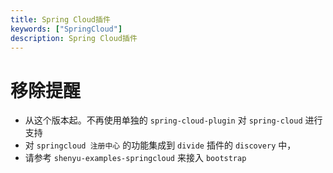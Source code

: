 ```yaml
---
title: Spring Cloud插件
keywords: ["SpringCloud"]
description: Spring Cloud插件
---
```


# 移除提醒
- 从这个版本起。不再使用单独的 `spring-cloud-plugin` 对 `spring-cloud` 进行支持
- 对 `springcloud 注册中心` 的功能集成到 `divide` 插件的 `discovery` 中，
- 请参考 `shenyu-examples-springcloud` 来接入 `bootstrap`
